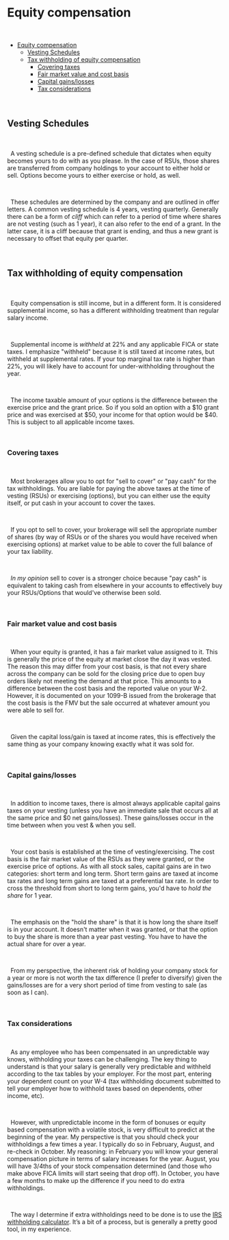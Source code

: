 # Equity compensation  

&nbsp;  

- [Equity compensation](#equity-compensation)
  - [Vesting Schedules](#vesting-schedules)
  - [Tax withholding of equity compensation](#tax-withholding-of-equity-compensation)
    - [Covering taxes](#covering-taxes)
    - [Fair market value and cost basis](#fair-market-value-and-cost-basis)
    - [Capital gains/losses](#capital-gainslosses)
    - [Tax considerations](#tax-considerations)

&nbsp;  

## Vesting Schedules  

&nbsp;  

  A vesting schedule is a pre-defined schedule that dictates when equity becomes yours to do with as you please. In the case of RSUs, those shares are transferred from company holdings to your account to either hold or sell. Options become yours to either exercise or hold, as well.  

&nbsp;  

  These schedules are determined by the company and are outlined in offer letters. A common vesting schedule is 4 years, vesting quarterly. Generally there can be a form of _cliff_ which can refer to a period of time where shares are not vesting (such as 1 year), it can also refer to the end of a grant. In the latter case, it is a cliff because that grant is ending, and thus a new grant is necessary to offset that equity per quarter.

&nbsp;  

## Tax withholding of equity compensation 

&nbsp;  

  Equity compensation is still income, but in a different form. It is considered supplemental income, so has a different withholding treatment than regular salary income.  

&nbsp;  

  Supplemental income is _withheld_ at 22% and any applicable FICA or state taxes. I emphasize "withheld" because it is still taxed at income rates, but withheld at supplemental rates. If your top marginal tax rate is higher than 22%, you will likely have to account for under-withholding throughout the year.  

&nbsp;  

  The income taxable amount of your options is the difference between the exercise price and the grant price. So if you sold an option with a $10 grant price and was exercised at $50, your income for that option would be $40. This is subject to all applicable income taxes.  

&nbsp;  
### Covering taxes  

&nbsp;  

  Most brokerages allow you to opt for "sell to cover" or "pay cash" for the tax withholdings. You are liable for paying the above taxes at the time of vesting (RSUs) or exercising (options), but you can either use the equity itself, or put cash in your account to cover the taxes.  

&nbsp;  

  If you opt to sell to cover, your brokerage will sell the appropriate number of shares (by way of RSUs or of the shares you would have received when exercising options) at market value to be able to cover the full balance of your tax liability.

&nbsp;  

  _In my opinion_ sell to cover is a stronger choice because "pay cash" is equivalent to taking cash from elsewhere in your accounts to effectively buy your RSUs/Options that would've otherwise been sold.  

&nbsp;  
### Fair market value and cost basis 

&nbsp;  

  When your equity is granted, it has a fair market value assigned to it. This is generally the price of the equity at market close the day it was vested. The reason this may differ from your cost basis, is that not every share across the company can be sold for the closing price due to open buy orders likely not meeting the demand at that price. This amounts to a difference between the cost basis and the reported value on your W-2. However, it is documented on your 1099-B issued from the brokerage that the cost basis is the FMV but the sale occurred at whatever amount you were able to sell for.  

&nbsp;  

  Given the capital loss/gain is taxed at income rates, this is effectively the same thing as your company knowing exactly what it was sold for.  

&nbsp;  
### Capital gains/losses  

&nbsp;  

  In addition to income taxes, there is almost always applicable capital gains taxes on your vesting (unless you have an immediate sale that occurs all at the same price and $0 net gains/losses). These gains/losses occur in the time between when you vest & when you sell.  

&nbsp;  

  Your cost basis is established at the time of vesting/exercising. The cost basis is the fair market value of the RSUs as they were granted, or the exercise price of options. As with all stock sales, capital gains are in two categories: short term and long term. Short term gains are taxed at income tax rates and long term gains are taxed at a preferential tax rate. In order to cross the threshold from short to long term gains, you'd have to _hold the share_ for 1 year.  

&nbsp;  

  The emphasis on the "hold the share" is that it is how long the share itself is in your account. It doesn't matter when it was granted, or that the option to buy the share is more than a year past vesting. You have to have the actual share for over a year.  

&nbsp;  

  From my perspective, the inherent risk of holding your company stock for a year or more is not worth the tax difference (I prefer to diversify) given the gains/losses are for a very short period of time from vesting to sale (as soon as I can).  

&nbsp;  

### Tax considerations  

&nbsp;  

  As any employee who has been compensated in an unpredictable way knows, withholding your taxes can be challenging. The key thing to understand is that your salary is generally very predictable and withheld according to the tax tables by your employer. For the most part, entering your dependent count on your W-4 (tax withholding document submitted to tell your employer how to withhold taxes based on dependents, other income, etc).

&nbsp;  

  However, with unpredictable income in the form of bonuses or equity based compensation with a volatile stock, is very difficult to predict at the beginning of the year. My perspective is that you should check your withholdings a few times a year. I typically do so in February, August, and re-check in October. My reasoning: in February you will know your general compensation picture in terms of salary increases for the year. August, you will have 3/4ths of your stock compensation determined (and those who make above FICA limits will start seeing that drop off). In October, you have a few months to make up the difference if you need to do extra withholdings.  

&nbsp;  

  The way I determine if extra withholdings need to be done is to use the [IRS withholding calculator](https://www.irs.gov/individuals/tax-withholding-estimator). It’s a bit of a process, but is generally a pretty good tool, in my experience.